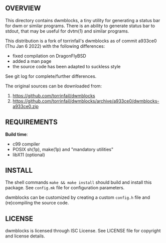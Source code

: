 OVERVIEW
--------
This directory contains dwmblocks, a tiny utility for generating a status bar
for dwm or similar programs.  There is an ability to generate status bar to
stdout, that may be useful for dvtm(1) and similar programs.

This distribution is a fork of torrinfail's dwmblocks as of commit a933ce0 (Thu
Jan 6 2022) with the following differences:
- fixed compilation on DragonFlyBSD
- added a man page
- the source code has been adapted to suckless style

See git log for complete/further differences.

The original sources can be downloaded from:
1. https://github.com/torrinfail/dwmblocks
2. https://github.com/torrinfail/dwmblocks/archive/a933ce0/dwmblocks-a933ce0.zip


REQUIREMENTS
------------
**Build time**:
- c99 compiler
- POSIX sh(1p), make(1p) and "mandatory utilities"
- libX11 (optional)


INSTALL
-------
The shell commands `make && make install` should build and install this
package.  See `config.mk` file for configuration parameters.

dwmblocks can be customized by creating a custom `config.h` file and
(re)compiling the source code.


LICENSE
-------
dwmblocks is licensed through ISC License.
See LICENSE file for copyright and license details.
